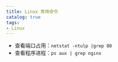 ```yaml
---
title: Linux 常用命令
catalog: true
tags:
- Linux
---
```

* 查看端口占用：`netstat -ntulp |grep 80`
* 查看程序进程：`ps aux | grep nginx`
